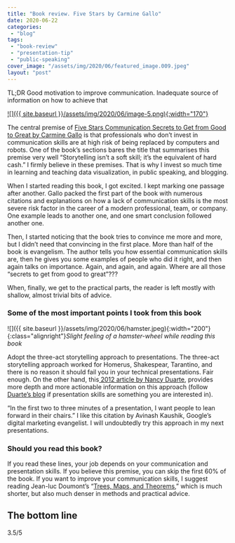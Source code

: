 ```yaml
---
title: "Book review. Five Stars by Carmine Gallo"
date: 2020-06-22
categories: 
 - "blog"
tags: 
 - "book-review"
 - "presentation-tip"
 - "public-speaking"
cover_image: "/assets/img/2020/06/featured_image.009.jpeg"
layout: "post"
---
```


TL;DR Good motivation to improve communication. Inadequate source of information on how to achieve that 

[![]({{ site.baseurl }}/assets/img/2020/06/image-5.png){:width="170"}](https://www.carminegallo.com/books/five-stars/)

The central premise of [Five Stars Communication Secrets to Get from Good to Great by Carmine Gallo](https://www.carminegallo.com/books/five-stars/) is that professionals who don’t invest in communication skills are at high risk of being replaced by computers and robots. One of the book’s sections bares the title that summarises this premise very well “Storytelling isn’t a soft skill; it’s the equivalent of hard cash.” I firmly believe in these premises. That is why I invest so much time in learning and teaching data visualization, in public speaking, and blogging. 

When I started reading this book, I got excited. I kept marking one passage after another. Gallo packed the first part of the book with numerous citations and explanations on how a lack of communication skills is the most severe risk factor in the career of a modern professional, team, or company. One example leads to another one, and one smart conclusion followed another one. 

Then, I started noticing that the book tries to convince me more and more, but I didn’t need that convincing in the first place. More than half of the book is evangelism. The author tells you how essential communication skills are, then he gives you some examples of people who did it right, and then again talks on importance. Again, and again, and again. Where are all those “secrets to get from good to great”???

When, finally, we get to the practical parts, the reader is left mostly with shallow, almost trivial bits of advice. 

### Some of the most important points I took from this book

![]({{ site.baseurl }}/assets/img/2020/06/hamster.jpeg){:width="200"}{:class="alignright"}*Slight feeling of a hamster-wheel while reading this book*

Adopt the three-act storytelling approach to presentations. The three-act storytelling approach worked for Homerus, Shakespear, Tarantino, and there is no reason it should fail you in your technical presentations. Fair enough. On the other hand, this[ 2012 article by Nancy Duarte](https://hbr.org/2012/10/structure-your-presentation-li), provides more depth and more actionable information on this approach (follow[ Duarte’s blog](https://www.duarte.com/presentation-skills-resources/) if presentation skills are something you are interested in). 

“In the first two to three minutes of a presentation, I want people to lean forward in their chairs.” I like this citation by Avinash Kaushik, Google’s digital marketing evangelist. I will undoubtedly try this approach in my next presentations.

### Should you read this book?

If you read these lines, your job depends on your communication and presentation skills. If you believe this premise, you can skip the first 60% of the book. If you want to improve your communication skills, I suggest reading Jean-luc Doumont’s “[Trees, Maps, and Theorems](https://www.principiae.be/book/),” which is much shorter, but also much denser in methods and practical advice. 

## The bottom line

3.5/5
